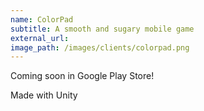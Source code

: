 ```yaml
---
name: ColorPad
subtitle: A smooth and sugary mobile game
external_url: 
image_path: /images/clients/colorpad.png
---
```

Coming soon in Google Play Store!


Made with Unity
